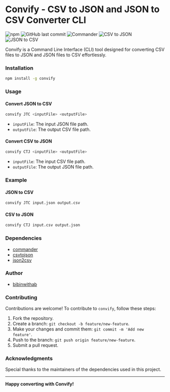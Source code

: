 # Convify - CSV to JSON and JSON to CSV Converter CLI

![npm](https://img.shields.io/npm/v/convify)
![GitHub last commit](https://img.shields.io/github/last-commit/bibinwithab/convify)
![Commander](https://img.shields.io/badge/commander-^11.1.0-brightgreen)
![CSV to JSON](https://img.shields.io/badge/csvtojson-^2.0.10-brightgreen)
![JSON to CSV](https://img.shields.io/badge/json2csv-^6.0.0--alpha.2-brightgreen)

Convify is a Command Line Interface (CLI) tool designed for converting CSV files to JSON and JSON files to CSV effortlessly.

### Installation

```bash
npm install -g convify
```

### Usage

#### Convert JSON to CSV

```bash
convify JTC <inputFile> <outputFile>
```

- `inputFile`: The input JSON file path.
- `outputFile`: The output CSV file path.

#### Convert CSV to JSON

```bash
convify CTJ <inputFile> <outputFile>
```

- `inputFile`: The input CSV file path.
- `outputFile`: The output JSON file path.

### Example

#### JSON to CSV

```bash
convify JTC input.json output.csv
```

#### CSV to JSON

```bash
convify CTJ input.csv output.json
```

### Dependencies

- [commander](https://github.com/tj/commander.js/)
- [csvtojson](https://github.com/Keyang/node-csvtojson)
- [json2csv](https://github.com/zemirco/json2csv)


### Author

- [bibinwithab](https://github.com/bibinwithab)

### Contributing

Contributions are welcome! To contribute to `convify`, follow these steps:

1. Fork the repository.
2. Create a branch: `git checkout -b feature/new-feature`.
3. Make your changes and commit them: `git commit -m 'Add new feature'`.
4. Push to the branch: `git push origin feature/new-feature`.
5. Submit a pull request.

### Acknowledgments

Special thanks to the maintainers of the dependencies used in this project.

---

**Happy converting with Convify!**
